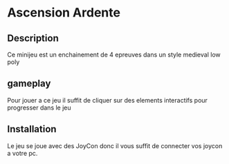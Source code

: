 # Ascension Ardente

## Description
Ce minijeu est un enchainement de 4 epreuves dans un style medieval low poly

## gameplay
Pour jouer a ce jeu il suffit de cliquer sur des elements interactifs pour progresser dans le jeu

## Installation
Le jeu se joue avec des JoyCon donc il vous suffit de connecter vos joycon a votre pc.
